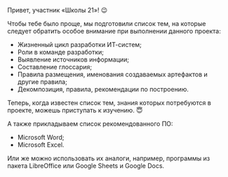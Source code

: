 Привет, участник «Школы 21»! 😉

Чтобы тебе было проще, мы подготовили список тем, на которые следует обратить особое внимание при выполнении данного проекта:
- Жизненный цикл разработки ИТ-систем;
- Роли в команде разработки;
- Выявление источников информации;
- Составление глоссария;
- Правила размещения, именования создаваемых артефактов и другие правила;
- Декомпозиция, правила, рекомендации по построению.

Теперь, когда известен список тем, знания которых потребуются в проекте, можешь приступать к изучению. 😇

А также прикладываем список рекомендованного ПО:
- Microsoft Word;
- Microsoft Excel.

Или же можно использовать их аналоги, например, программы из пакета LibreOffice или Google Sheets и Google Docs.

